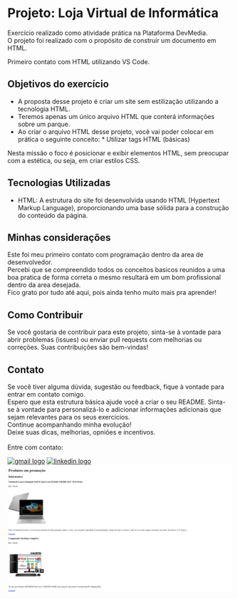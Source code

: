 <h1>Projeto: Loja Virtual de Informática</h1>
<p>Exercício realizado como atividade prática na Plataforma DevMedia.<br>O projeto foi realizado com o propósito de construir um documento em HTML.</p>
<p>Primeiro contato com HTML utilizando VS Code.</p>

<h2>Objetivos do exercício</h2>
<ul>
  <li>A proposta desse projeto é criar um site sem estilização utilizando a tecnologia HTML.</li>
  <li>Teremos apenas um único arquivo HTML que conterá informações sobre um parque.</li>
  <li>Ao criar o arquivo HTML desse projeto, você vai poder colocar em prática o seguinte conceito:
* Utilizar tags HTML (básicas)</li>
</ul>
<p>Nesta missão o foco é posicionar e exibir elementos HTML, sem preocupar com a estética, ou seja, em criar estilos CSS.</p>

<h2>Tecnologias Utilizadas</h2>
<ul>
  <li>HTML: A estrutura do site foi desenvolvida usando HTML (Hypertext Markup Language), proporcionando uma base sólida para a construção do conteúdo da página.</li>
</ul>

<h2>Minhas considerações</h2>
<p>Este foi meu primeiro contato com programação dentro da area de desenvolvedor.<br>
Percebi que se compreendido todos os conceitos basicos reunidos a uma boa pratica de forma correta o mesmo resultará em um bom profissional dentro da area desejada.<br>
Fico grato por tudo até aqui, pois ainda tenho muito mais pra aprender!</p>

<h2>Como Contribuir</h2>
<p>Se você gostaria de contribuir para este projeto, sinta-se à vontade para abrir problemas (issues) ou enviar pull requests com melhorias ou correções. Suas contribuições são bem-vindas!</p>


<h2>Contato</h2>
<p>Se você tiver alguma dúvida, sugestão ou feedback, fique à vontade para entrar em contato comigo.
<br>
Espero que esta estrutura básica ajude você a criar o seu README. Sinta-se à vontade para personalizá-lo e adicionar informações adicionais que sejam relevantes para os seus exercícios.<br>
Continue acompanhando minha evolução!<br>
Deixe suas dicas, melhorias, opniões e incentivos.<br>
<br>
Entre com contato:<br></p>
<a href="mailto:adrianomatilde@gmail.com" target="blank"><img src="https://img.shields.io/static/v1?message=Gmail&logo=gmail&label=&color=D14836&logoColor=white&labelColor=&style=for-the-badge" height="35" alt="gmail logo"></a>
<a href="https://www.linkedin.com/in/adrianomsj/" target="blank">
  <img src="https://img.shields.io/static/v1?message=LinkedIn&logo=linkedin&label=&color=0077B5&logoColor=white&labelColor=&style=for-the-badge" height="35" alt="linkedin logo"/>
</a>

<img src="primeiro-contato-html-lojavirtual.png"/>
